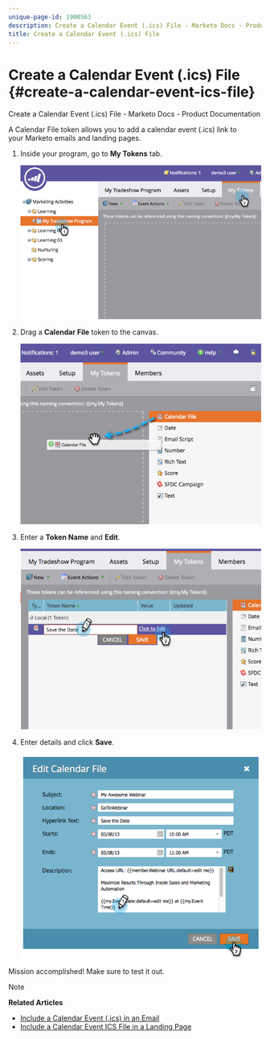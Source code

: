 ```yaml
---
unique-page-id: 1900563
description: Create a Calendar Event (.ics) File - Marketo Docs - Product Documentation
title: Create a Calendar Event (.ics) File
---
```


# Create a Calendar Event (.ics) File {#create-a-calendar-event-ics-file}

Create a Calendar Event (.ics) File - Marketo Docs - Product Documentation

A Calendar File token allows you to add a calendar event (.ics) link to your&nbsp;Marketo emails and landing pages.

1. Inside your program, go to **My Tokens** tab.

   ![](assets/image2014-9-11-15-3a33-3a27.png)

1. Drag a **Calendar File** token to the canvas.

   ![](assets/image2014-9-11-15-3a34-3a0.png)

1. Enter a **Token Name** and **Edit**.

   ![](assets/image2014-9-11-15-3a34-3a10.png)

1. Enter details and click **Save**.

   ![](assets/image2014-9-11-15-3a34-3a16.png)

Mission accomplished! Make sure to test it out.

>[!NOTE]
>
>**Related Articles**
>
>* [Include a Calendar Event (.ics) in an Email](http://docs.marketo.com/display/docs/assets/include-a-calendar-event-28.ics-29-in-an-email)
>* [Include a Calendar Event ICS File in a Landing Page](../../../../product-docs/demand-generation/landing-pages/personalizing-landing-pages/include-a-calendar-event-ics-file-in-a-landing-page.md)
>

